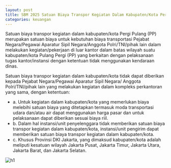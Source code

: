 ```yaml
---
layout: post
title: SBM 2025 Satuan Biaya Transpor Kegiatan Dalam Kabupaten/Kota Pergi Pulang (PP)
categories: keuangan
---
```


Satuan biaya transpor kegiatan dalam kabupaten/kota Pergi Pulang (PP) merupakan satuan biaya untuk kebutuhan biaya transportasi Pejabat Negara/Pegawai Aparatur Sipil Negara/Anggota Polri/TNI/pihak lain dalam melakukan kegiatan/pekerjaan di luar kantor dalam batas wilayah suatu kabupaten/kota Pulang Pergi (PP) yang berkaitan dengan pelaksanaan tugas kantor/instansi dengan ketentuan tidak menggunakan kendaraan dinas.

Satuan biaya transpor kegiatan dalam kabupaten/kota tidak dapat diberikan kepada Pejabat Negara/Pegawai Aparatur Sipil Negara/ Anggota Polri/TNI/pihak lain yang melakukan kegiatan dalam kompleks perkantoran yang sama, dengan ketentuan:
- a. Untuk kegiatan dalam kabupaten/kota yang memerlukan biaya melebihi satuan biaya yang ditetapkan termasuk moda transportasi udara dan/atau air dapat menggunakan harga pasar dan untuk pelaksanaan dapat diberikan sesuai biaya riil.
- b. Dalam hal instansi/unit penyelenggara tidak memberikan satuan biaya transpor kegiatan dalam kabupaten/kota, instansi/unit pengirim dapat memberikan satuan biaya transpor kegiatan dalam kabupaten/kota.
- c. Khusus Provinsi DKI Jakarta, yang dimaksud kabupaten/kota adalah meliputi kesatuan wilayah Jakarta Pusat, Jakarta Timur, Jakarta Utara, Jakarta Barat, dan Jakarta Selatan.


![h1](https://blogger.googleusercontent.com/img/b/R29vZ2xl/AVvXsEjJIJ5LyTglat_OkN1KkqZXeRjs3dQhjIvcleBOXDMFH2_wpAwBJ9o1DZnTLKJtITtvdO1lYmbIhIWk0I8qC-A2VTyPCf1rO3qjS0eyORQHMpy5oAEe-y0Bb-u4KEoh_bEd4_RDTkx4xU5ZQGjxqyq0WM-T6s_pQ9CLwVh88BC3ChuUuw/s1600/SBM_2025_Page_072.jpg)